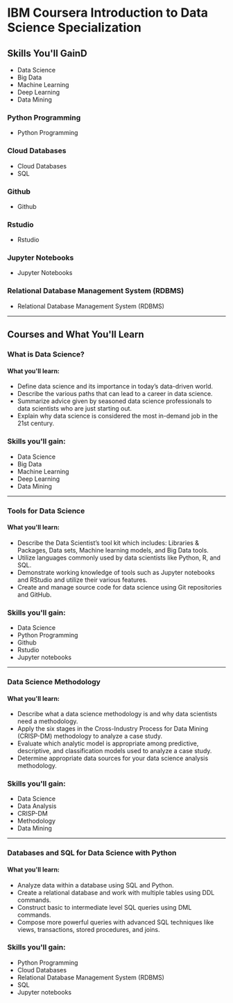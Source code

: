 # IBM Coursera Introduction to Data Science Specialization

## Skills You'll GainD
- Data Science
- Big Data
- Machine Learning
- Deep Learning
- Data Mining

### Python Programming
- Python Programming

### Cloud Databases
- Cloud Databases
- SQL

### Github
- Github

### Rstudio
- Rstudio

### Jupyter Notebooks
- Jupyter Notebooks

### Relational Database Management System (RDBMS)
- Relational Database Management System (RDBMS)

---

## Courses and What You'll Learn

### What is Data Science?

#### What you'll learn:
- Define data science and its importance in today’s data-driven world.
- Describe the various paths that can lead to a career in data science.
- Summarize advice given by seasoned data science professionals to data scientists who are just starting out.
- Explain why data science is considered the most in-demand job in the 21st century.

### Skills you'll gain:
- Data Science
- Big Data
- Machine Learning
- Deep Learning
- Data Mining

---

### Tools for Data Science

#### What you'll learn:
- Describe the Data Scientist’s tool kit which includes: Libraries & Packages, Data sets, Machine learning models, and Big Data tools.
- Utilize languages commonly used by data scientists like Python, R, and SQL.
- Demonstrate working knowledge of tools such as Jupyter notebooks and RStudio and utilize their various features.
- Create and manage source code for data science using Git repositories and GitHub.

### Skills you'll gain:
- Data Science
- Python Programming
- Github
- Rstudio
- Jupyter notebooks

---

### Data Science Methodology

#### What you'll learn:
- Describe what a data science methodology is and why data scientists need a methodology.
- Apply the six stages in the Cross-Industry Process for Data Mining (CRISP-DM) methodology to analyze a case study.
- Evaluate which analytic model is appropriate among predictive, descriptive, and classification models used to analyze a case study.
- Determine appropriate data sources for your data science analysis methodology.

### Skills you'll gain:
- Data Science
- Data Analysis
- CRISP-DM
- Methodology
- Data Mining

---

### Databases and SQL for Data Science with Python

#### What you'll learn:
- Analyze data within a database using SQL and Python.
- Create a relational database and work with multiple tables using DDL commands.
- Construct basic to intermediate level SQL queries using DML commands.
- Compose more powerful queries with advanced SQL techniques like views, transactions, stored procedures, and joins.

### Skills you'll gain:
- Python Programming
- Cloud Databases
- Relational Database Management System (RDBMS)
- SQL
- Jupyter notebooks
